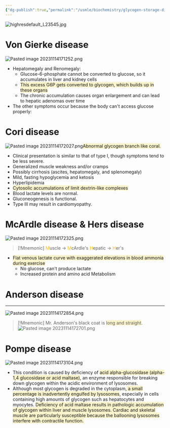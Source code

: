 ```yaml
---
{"dg-publish":true,"permalink":"/usmle/biochemistry/glycogen-storage-diseases/"}
---
```


![highresdefault_L23545.jpg](/img/user/appendix/highresdefault_L23545.jpg)
# Von Gierke disease
![Pasted image 20231114171252.png](/img/user/appendix/Pasted%20image%2020231114171252.png)
- Hepatomegaly and Renomegaly:
	- Glucose-6-phosphate cannot be converted to glucose, so it accumulates in liver and kidney cells
	- <span style="background:rgba(240, 200, 0, 0.2)">This excess G6P gets converted to glycogen, which builds up in these organs</span>
	- The chronic accumulation causes organ enlargement and can lead to hepatic adenomas over time
- The other symptoms occur because the body can't access glucose properly:
# Cori disease
![Pasted image 20231114172027.png](/img/user/appendix/Pasted%20image%2020231114172027.png)<span style="background:rgba(240, 200, 0, 0.2)">Abnormal glycogen branch like coral.</span>
- Clinical presentation is similar to that of type I, though symptoms tend to be less severe.
- Generalized muscle weakness and/or cramps
- Possibly cirrhosis (ascites, hepatomegaly, and splenomegaly)
- Mild, fasting hypoglycemia and ketosis
- Hyperlipidemia
- <span style="background:rgba(240, 200, 0, 0.2)">Cytosolic accumulations of limit dextrin-like complexes</span>
- Blood lactate levels are normal.
- Gluconeogenesis is functional.
- Type III may result in cardiomyopathy.
# McArdle disease & Hers disease
![Pasted image 20231114172325.png](/img/user/appendix/Pasted%20image%2020231114172325.png)
>[!Mnemonic] 
><font color="#ffc000">M</font>uscle -> <font color="#ffc000">M</font>cArdle's
><font color="#ffc000">H</font>epatic -> <font color="#ffc000">H</font>er's

- <span style="background:rgba(240, 200, 0, 0.2)">Flat venous lactate curve with exaggerated elevations in blood ammonia during exercise</span>
	- No glucose, can't produce lactate
	- Increased protein and amino acid Metabolism
# Anderson disease
---
![Pasted image 20231114172854.png](/img/user/appendix/Pasted%20image%2020231114172854.png)
>[!Mnemonic] 
>Mr. Anderson's black coat is <span style="background:rgba(240, 200, 0, 0.2)">long and straight</span>.![Pasted image 20231114172701.png](/img/user/appendix/Pasted%20image%2020231114172701.png)

# Pompe disease
![Pasted image 20231114173104.png](/img/user/appendix/Pasted%20image%2020231114173104.png)
- This condition is caused by deficiency of <span style="background:rgba(240, 200, 0, 0.2)">acid alpha-glucosidase (alpha-1,4 glucosidase or acid maltase)</span>, an enzyme responsible for breaking down glycogen within the acidic environment of lysosomes.
- Although most glycogen is degraded in the cytoplasm,<span style="background:rgba(240, 200, 0, 0.2)"> a small percentage is inadvertently engulfed by lysosomes</span>, especially in cells containing high amounts of glycogen such as hepatocytes and myocytes. <span style="background:rgba(240, 200, 0, 0.2)"> Deficiency of acid maltase results in pathologic accumulation of glycogen within liver and muscle lysosomes.  Cardiac and skeletal muscle are particularly susceptible because the ballooning lysosomes interfere with contractile function.</span>

